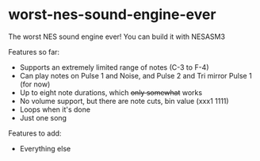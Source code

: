 # worst-nes-sound-engine-ever
The worst NES sound engine ever!
You can build it with NESASM3

Features so far:
- Supports an extremely limited range of notes (C-3 to F-4)
- Can play notes on Pulse 1 and Noise, and Pulse 2 and Tri mirror Pulse 1 (for now)
- Up to eight note durations, which ~~only somewhat~~ works
- No volume support, but there are note cuts, bin value (xxx1 1111)
- Loops when it's done
- Just one song

Features to add:
- Everything else
